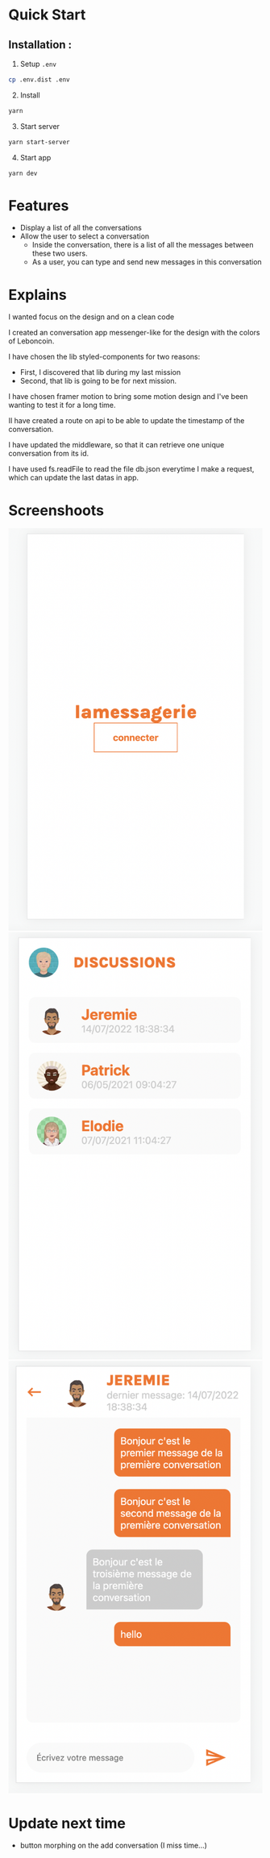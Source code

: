 # Quick Start

## Installation :
1. Setup `.env`
```bash
cp .env.dist .env
```

2. Install
```bash
yarn
```

3. Start server
```bash
yarn start-server
```

4. Start app
```bash
yarn dev
```

# Features
- Display a list of all the conversations
- Allow the user to select a conversation
  - Inside the conversation, there is a list of all the messages between these two users.
  - As a user, you can type and send new messages in this conversation

# Explains
I wanted focus on the design and on a clean code

I created an conversation app messenger-like for the design with the colors of Leboncoin.

I have chosen the lib styled-components for two reasons:
- First, I discovered that lib during my last mission
- Second, that lib is going to be for next mission.

I have chosen framer motion to bring some motion design and I've been wanting to test it for a long time.

II have created a route on api to  be able to update the timestamp of the
conversation. 

I have updated the middleware, so that it can retrieve one unique conversation from its id.

I have used fs.readFile  to read the file
db.json everytime  I make a request, which can update the last datas in app.

# Screenshoots
![home](home.png)
![conversations](conversations.png)
![conversation](conversation.png)

# Update next time
- button morphing on the add conversation (I miss time...)

